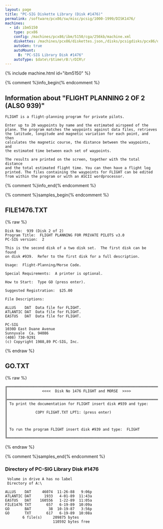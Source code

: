 ```yaml
---
layout: page
title: "PC-SIG Diskette Library (Disk #1476)"
permalink: /software/pcx86/sw/misc/pcsig/1000-1999/DISK1476/
machines:
  - id: ibm5150
    type: pcx86
    config: /machines/pcx86/ibm/5150/cga/256kb/machine.xml
    diskettes: /machines/pcx86/diskettes.json,/disks/pcsigdisks/pcx86/diskettes.json
    autoGen: true
    autoMount:
      B: "PC-SIG Library Disk #1476"
    autoType: $date\r$time\rB:\rDIR\r
---
```


{% include machine.html id="ibm5150" %}

{% comment %}info_begin{% endcomment %}

## Information about "FLIGHT PLANNING 2 OF 2 (ALSO 939)"

    FLIGHT is a flight-planning program for private pilots.
    
    Enter up to 20 waypoints by name and the estimated airspeed of the
    plane. The program matches the waypoints against data files, retrieves
    the latitude, longitude and magnetic variation for each point, and then
    calculates the magnetic course, the distance between the waypoints, and
    the estimated time between each set of waypoints.
    
    The results are printed on the screen, together with the total distance
    and the total estimated flight time. You can then have a flight log
    printed. The files containing the waypoints for FLIGHT can be edited
    from within the program or with an ASCII wordprocessor.
{% comment %}info_end{% endcomment %}

{% comment %}samples_begin{% endcomment %}

## FILE1476.TXT

{% raw %}
```
Disk No:  939 (Disk 2 of 2)
Program Title:  FLIGHT PLANNING FOR PRIVATE PILOTS v3.0
PC-SIG version:  2

This is the second disk of a two disk set.  The first disk can be found
on disk #939.  Refer to the first disk for a full description.

Usage:  Flight-Planning/Morse Code.

Special Requirements:  A printer is optional.

How to Start:  Type GO (press enter).

Suggested Registration:  $25.00

File Descriptions:

ALLUS    DAT  Data file for FLIGHT.
ATLANTIC DAT  Data file for FLIGHT.
EASTUS   DAT  Data file for FLIGHT.

PC-SIG
1030D East Duane Avenue
Sunnyvale  Ca. 94086
(408) 730-9291
(c) Copyright 1988,89 PC-SIG, Inc.

```
{% endraw %}

## GO.TXT

{% raw %}
```
╔═════════════════════════════════════════════════════════════════════════╗
║                <<<<  Disk No 1476 FLIGHT and MORSE  >>>>                ║
╠═════════════════════════════════════════════════════════════════════════╣
║ To print the documentation for FLIGHT insert disk #939 and type:        ║
║             COPY FLIGHT.TXT LPT1: (press enter)                         ║
║                                                                         ║
║ To run the program FLIGHT insert disk #939 and type:  FLIGHT            ║
╚═════════════════════════════════════════════════════════════════════════╝
```
{% endraw %}

{% comment %}samples_end{% endcomment %}

### Directory of PC-SIG Library Disk #1476

     Volume in drive A has no label
     Directory of A:\

    ALLUS    DAT     46074  11-26-88   9:06p
    ATLANTIC DAT      1933   4-01-89  11:43a
    EASTUS   DAT    160556   1-22-89  11:05a
    FILE1476 TXT       657   6-19-89  10:09a
    GO       BAT        38  10-19-87   3:56p
    GO       TXT       617   6-19-89  10:08a
            6 file(s)     209875 bytes
                          110592 bytes free
